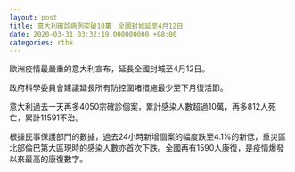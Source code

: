 ```yaml
---
layout: post
title: 意大利確診病例突破10萬　全國封城延至4月12日
date: 2020-03-31 03:32:19.000000000 +08:00
categories: rthk
---
```


歐洲疫情最嚴重的意大利宣布，延長全國封城至4月12日。

政府科學委員會建議延長所有防控圍堵措施最少至下月復活節。

意大利過去一天再多4050宗確診個案，累計感染人數超過10萬，再多812人死亡，累計11591不治。

根據民事保護部門的數據，過去24小時新增個案的幅度跌至4.1%的新低，重災區北部倫巴第大區現時的感染人數亦首次下跌。全國再有1590人康復，是疫情爆發以來最高的康復數字。
